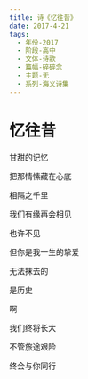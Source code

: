 ```yaml
---
title: 诗《忆往昔》
date: 2017-4-21
tags:
  - 年份-2017
  - 阶段-高中
  - 文体-诗歌
  - 篇幅-碎碎念
  - 主题-无
  - 系列-海义诗集
---
```


# 忆往昔

甘甜的记忆

把那情愫藏在心底

相隔之千里

我们有缘再会相见

也许不见

但你是我一生的挚爱

无法抹去的

是历史

啊

我们终将长大

不管旅途艰险

终会与你同行
